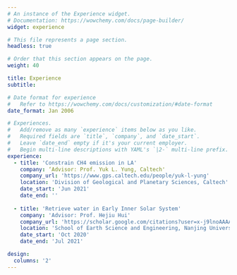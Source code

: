 ```yaml
---
# An instance of the Experience widget.
# Documentation: https://wowchemy.com/docs/page-builder/
widget: experience

# This file represents a page section.
headless: true

# Order that this section appears on the page.
weight: 40

title: Experience
subtitle:

# Date format for experience
#   Refer to https://wowchemy.com/docs/customization/#date-format
date_format: Jan 2006

# Experiences.
#   Add/remove as many `experience` items below as you like.
#   Required fields are `title`, `company`, and `date_start`.
#   Leave `date_end` empty if it's your current employer.
#   Begin multi-line descriptions with YAML's `|2-` multi-line prefix.
experience:
  - title: 'Constrain CH4 emission in LA'
    company: ‘Advisor: Prof. Yuk L. Yung, Caltech'
    company_url: 'https://www.gps.caltech.edu/people/yuk-l-yung'
    location: 'Division of Geological and Planetary Sciences, Caltech'
    date_start: 'Jun 2021'
    date_end: ''
        
  - title: 'Retrieve water in Early Inner Solar System'
    company: 'Advisor: Prof. Hejiu Hui' 
    company_url: 'https://scholar.google.com/citations?user=x-j9lnoAAAAJ&hl=zh-CN'
    location: 'School of Earth Science and Engineering, Nanjing University'
    date_start: 'Oct 2020'
    date_end: 'Jul 2021'

design:
  columns: '2'
---
```

